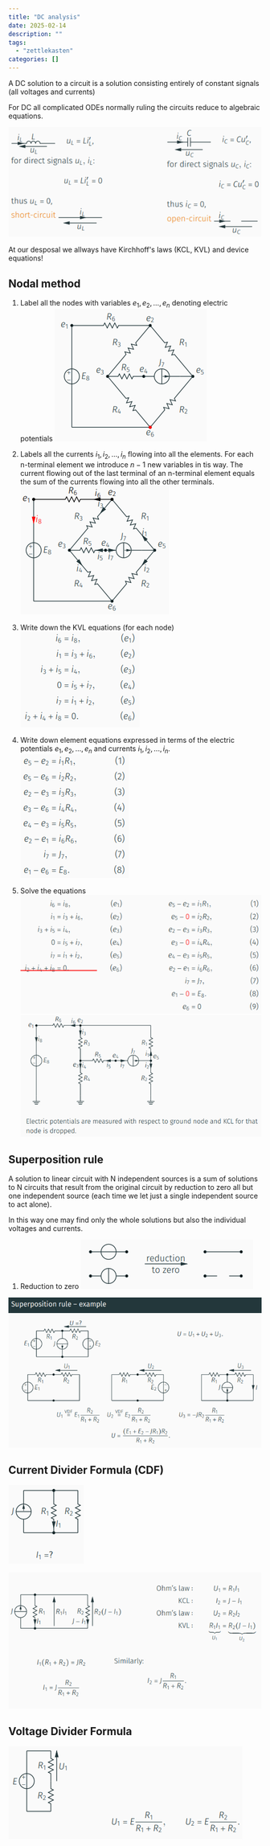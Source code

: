 ```yaml
---
title: "DC analysis"
date: 2025-02-14
description: ""
tags: 
  - "zettlekasten"
categories: []
---
```


A DC solution to a circuit is a solution consisting entirely of constant signals (all voltages and currents)

For DC all complicated ODEs normally ruling the circuits reduce to algebraic equations.

![Pasted image 20221028102718](../attachments/Pasted%20image%2020221028102718.png)

At our desposal we allways have Kirchhoff's laws (KCL, KVL) and device equations!

## Nodal method
1. Label all the nodes with variables $e_1,e_2,...,e_n$ denoting electric potentials
![Pasted image 20221028103037](../attachments/Pasted%20image%2020221028103037.png)
2. Labels all the currents $i_1,i_2,...,i_n$ flowing into all the elements. For each n-terminal element we introduce $n-1$ new variables in tis way.
The current flowing out of the last terminal of an n-terminal element equals the sum of the currents flowing into all the other terminals.
![Pasted image 20221028103400](../attachments/Pasted%20image%2020221028103400.png)
3. Write down the KVL equations (for each node)
![Pasted image 20221028103621](../attachments/Pasted%20image%2020221028103621.png)

4. Write down element equations expressed in terms of the electric potentials $e_1,e_2,...,e_n$ and currents $i_1,i_2,...,i_n$.
![Pasted image 20221028103829](../attachments/Pasted%20image%2020221028103829.png)

5. Solve the equations
![Pasted image 20221028104024](../attachments/Pasted%20image%2020221028104024.png)
![Pasted image 20221028103950](../attachments/Pasted%20image%2020221028103950.png)

## Superposition rule
A solution to linear circuit with N independent sources is a sum of solutions to N circuits that result from the original circuit by reduction to zero all but one independent source (each time we let just a single independent source to act alone).

In this way one may find only the whole solutions but also the individual voltages and currents.

1. Reduction to zero
![Pasted image 20221028104554](../attachments/Pasted%20image%2020221028104554.png)

![Pasted image 20221028104649](../attachments/Pasted%20image%2020221028104649.png)

## Current Divider Formula (CDF)
![Pasted image 20221028104844](../attachments/Pasted%20image%2020221028104844.png)

![Pasted image 20221028104925](../attachments/Pasted%20image%2020221028104925.png)

## Voltage Divider Formula
![Pasted image 20221028105009](../attachments/Pasted%20image%2020221028105009.png)